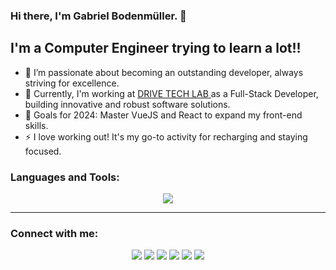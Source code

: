 ### Hi there, I'm Gabriel Bodenmüller. 👋

## I'm a Computer Engineer trying to learn a lot!!

- 🤔 I’m passionate about becoming an outstanding developer, always striving for excellence.
- 💼 Currently, I'm working at <a href="http://drive.app.br/"> DRIVE TECH LAB </a> as a Full-Stack Developer, building innovative and robust software solutions.
- 🥅 Goals for 2024: Master VueJS and React to expand my front-end skills.
- ⚡ I love working out! It's my go-to activity for recharging and staying focused.


### Languages and Tools:

<div align="center">
  <a href="https://skillicons.dev">
    <img src="https://skillicons.dev/icons?i=git,github,gitlab,docker,nodejs,typescript,angular,vue,fastapi,py,postgresql,cs,dotnet,c,cpp,arduino,html,css,js,figma,vscode,discord"/>
  </a>
</div>

---

### Connect with me:

<div align="center"> 
  <a href="https://www.youtube.com/channel/UCkufdOH6Dj9Uk8cYGv9dUsA" target="_blank"><img src="https://img.shields.io/badge/YouTube-FF0000?style=for-the-badge&logo=youtube&logoColor=white" target="_blank"></a>
  <a href="https://instagram.com/gabrielbller/" target="_blank"><img src="https://img.shields.io/badge/-Instagram-%23E4405F?style=for-the-badge&logo=instagram&logoColor=white" target="_blank"></a>
 	<a href="https://www.twitch.tv/gabrielbo" target="_blank"><img src="https://img.shields.io/badge/Twitch-9146FF?style=for-the-badge&logo=twitch&logoColor=white" target="_blank"></a>
 <a href="https://discord.com/channels/773705356655460376/773706162787975199" target="_blank"><img src="https://img.shields.io/badge/Discord-7289DA?style=for-the-badge&logo=discord&logoColor=white" target="_blank"></a> 
  <a href = "mailto:gabrielbller@icloud.com"><img src="https://img.shields.io/badge/-icloud-%23333?style=for-the-badge&logo=gmail&logoColor=white" target="_blank"></a>
  <a href="https://www.linkedin.com/in/gabrielbller" target="_blank"><img src="https://img.shields.io/badge/-LinkedIn-%230077B5?style=for-the-badge&logo=linkedin&logoColor=white" target="_blank"></a>  
</div>
